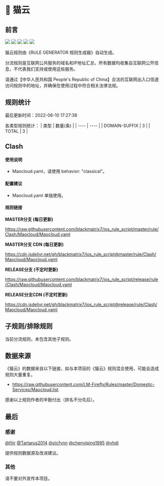 # 🧸 猫云

## 前言

![](https://shields.io/badge/-移除重复规则-ff69b4) ![](https://shields.io/badge/-DOMAIN与DOMAIN--SUFFIX合并-green) ![](https://shields.io/badge/-DOMAIN--SUFFIX间合并-critical) ![](https://shields.io/badge/-DOMAIN--SUFFIX与DOMAIN--KEYWORD合并-blue) ![](https://shields.io/badge/-IP--CIDR(6)合并-blueviolet) 

猫云规则由《RULE GENERATOR 规则生成器》自动生成。

分流规则是互联网公共服务的域名和IP地址汇总，所有数据均收集自互联网公开信息，不代表我们支持或使用这些服务。

请通过【中华人民共和国 People's Republic of China】合法的互联网出入口信道访问规则中的地址，并确保在使用过程中符合相关法律法规。

## 规则统计

最后更新时间：2022-06-10 17:27:38

各类型规则统计：
| 类型 | 数量(条)  | 
| ---- | ----  |
| DOMAIN-SUFFIX | 3  | 
| TOTAL | 3  | 


## Clash 

#### 使用说明
- Maocloud.yaml，请使用 behavior: "classical"。

#### 配置建议
- Maocloud.yaml 单独使用。

#### 规则链接
**MASTER分支 (每日更新)**

https://raw.githubusercontent.com/blackmatrix7/ios_rule_script/master/rule/Clash/Maocloud/Maocloud.yaml

**MASTER分支 CDN (每日更新)**

https://cdn.jsdelivr.net/gh/blackmatrix7/ios_rule_script@master/rule/Clash/Maocloud/Maocloud.yaml

**RELEASE分支 (不定时更新)**

https://raw.githubusercontent.com/blackmatrix7/ios_rule_script/release/rule/Clash/Maocloud/Maocloud.yaml

**RELEASE分支CDN (不定时更新)**

https://cdn.jsdelivr.net/gh/blackmatrix7/ios_rule_script@release/rule/Clash/Maocloud/Maocloud.yaml

## 子规则/排除规则


当前分流规则，未包含其他子规则。

## 数据来源

《猫云》的数据来自以下链接，如与本项目的《猫云》规则混合使用，可能会造成规则大量重复。

- https://raw.githubusercontent.com/LM-Firefly/Rules/master/Domestic-Services/Maocloud.list


感谢以上规则作者的辛勤付出（排名不分先后）。

## 最后

### 感谢

[@fiiir](https://github.com/fiiir) [@Tartarus2014](https://github.com/Tartarus2014) [@zjcfynn](https://github.com/zjcfynn) [@chenyiping1995](https://github.com/chenyiping1995) [@vhdj](https://github.com/vhdj)

提供规则数据源及改进建议。

### 其他

请不要对外宣传本项目。